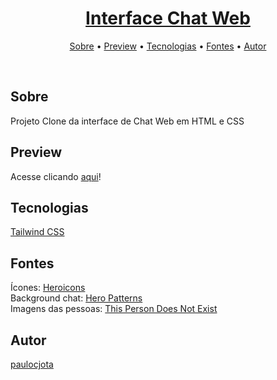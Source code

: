 <h1 align="center">
    <a href="#" target="_blank">
        Interface Chat Web
    </a>
</h1>

<p align="center">
 <a href="#sobre">Sobre</a> •
 <a href="#preview">Preview</a> •
 <a href="#Tecnologias">Tecnologias</a> •
  <a href="#Fontes">Fontes</a> •
 <a href="#autor">Autor</a>
</p>

<br/>

## Sobre
Projeto Clone da interface de Chat Web em HTML e CSS

## Preview
Acesse clicando <a target="_blank" href="https://interface-chat-web.vercel.app/">aqui</a>!

## Tecnologias
<a href="https://tailwindcss.com/">Tailwind CSS</a>

## Fontes
Ícones: <a href="https://heroicons.com/">Heroicons</a><br>
Background chat: <a href="https://heropatterns.com">Hero Patterns</a><br>
Imagens das pessoas: <a href="https://thispersondoesnotexist.com/">This Person Does Not Exist</a><br>

## Autor
[paulocjota](https://github.com/paulocjota)